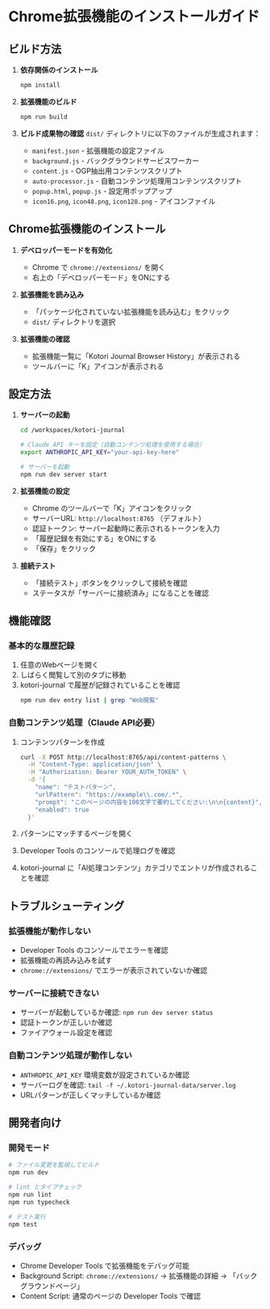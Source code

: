 # Chrome拡張機能のインストールガイド

## ビルド方法

1. **依存関係のインストール**

   ```bash
   npm install
   ```

2. **拡張機能のビルド**

   ```bash
   npm run build
   ```

3. **ビルド成果物の確認**
   `dist/` ディレクトリに以下のファイルが生成されます：
   - `manifest.json` - 拡張機能の設定ファイル
   - `background.js` - バックグラウンドサービスワーカー
   - `content.js` - OGP抽出用コンテンツスクリプト
   - `auto-processor.js` - 自動コンテンツ処理用コンテンツスクリプト
   - `popup.html`, `popup.js` - 設定用ポップアップ
   - `icon16.png`, `icon48.png`, `icon128.png` - アイコンファイル

## Chrome拡張機能のインストール

1. **デベロッパーモードを有効化**
   - Chrome で `chrome://extensions/` を開く
   - 右上の「デベロッパーモード」をONにする

2. **拡張機能を読み込み**
   - 「パッケージ化されていない拡張機能を読み込む」をクリック
   - `dist/` ディレクトリを選択

3. **拡張機能の確認**
   - 拡張機能一覧に「Kotori Journal Browser History」が表示される
   - ツールバーに「K」アイコンが表示される

## 設定方法

1. **サーバーの起動**

   ```bash
   cd /workspaces/kotori-journal

   # Claude API キーを設定（自動コンテンツ処理を使用する場合）
   export ANTHROPIC_API_KEY="your-api-key-here"

   # サーバーを起動
   npm run dev server start
   ```

2. **拡張機能の設定**
   - Chrome のツールバーで「K」アイコンをクリック
   - サーバーURL: `http://localhost:8765` （デフォルト）
   - 認証トークン: サーバー起動時に表示されるトークンを入力
   - 「履歴記録を有効にする」をONにする
   - 「保存」をクリック

3. **接続テスト**
   - 「接続テスト」ボタンをクリックして接続を確認
   - ステータスが「サーバーに接続済み」になることを確認

## 機能確認

### 基本的な履歴記録

1. 任意のWebページを開く
2. しばらく閲覧して別のタブに移動
3. kotori-journal で履歴が記録されていることを確認
   ```bash
   npm run dev entry list | grep "Web閲覧"
   ```

### 自動コンテンツ処理（Claude API必要）

1. コンテンツパターンを作成

   ```bash
   curl -X POST http://localhost:8765/api/content-patterns \
     -H "Content-Type: application/json" \
     -H "Authorization: Bearer YOUR_AUTH_TOKEN" \
     -d '{
       "name": "テストパターン",
       "urlPattern": "https://example\\.com/.*",
       "prompt": "このページの内容を100文字で要約してください:\n\n{content}",
       "enabled": true
     }'
   ```

2. パターンにマッチするページを開く
3. Developer Tools のコンソールで処理ログを確認
4. kotori-journal に「AI処理コンテンツ」カテゴリでエントリが作成されることを確認

## トラブルシューティング

### 拡張機能が動作しない

- Developer Tools のコンソールでエラーを確認
- 拡張機能の再読み込みを試す
- `chrome://extensions/` でエラーが表示されていないか確認

### サーバーに接続できない

- サーバーが起動しているか確認: `npm run dev server status`
- 認証トークンが正しいか確認
- ファイアウォール設定を確認

### 自動コンテンツ処理が動作しない

- `ANTHROPIC_API_KEY` 環境変数が設定されているか確認
- サーバーログを確認: `tail -f ~/.kotori-journal-data/server.log`
- URLパターンが正しくマッチしているか確認

## 開発者向け

### 開発モード

```bash
# ファイル変更を監視してビルド
npm run dev

# lint とタイプチェック
npm run lint
npm run typecheck

# テスト実行
npm test
```

### デバッグ

- Chrome Developer Tools で拡張機能をデバッグ可能
- Background Script: `chrome://extensions/` → 拡張機能の詳細 → 「バックグラウンドページ」
- Content Script: 通常のページの Developer Tools で確認
